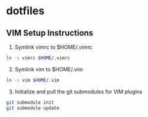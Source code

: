 dotfiles
========

VIM Setup Instructions
----------------------

1) Symlink vimrc to $HOME/.vimrc
```bash
ln -s vimrc $HOME/.vimrc
```

2) Symlink vim to $HOME/.vim
```bash
ln -s vim $HOME/.vim
```

3) Initialize and pull the git submodules for VIM plugins
```bash
git submodule init
git submodule update
```

